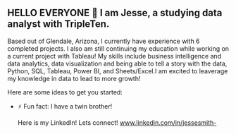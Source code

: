 ## HELLO  EVERYONE 👋 I am Jesse, a studying data analyst with TripleTen.

Based out of Glendale, Arizona, I currently have experience with 6 completed projects. I also am still continuing my education while working on a current project with Tableau! My skills include business intelligence and data analytics, data visualization and being able to tell a story with the data, Python, SQL, Tableau, Power BI, and Sheets/Excel.I am excited to leaverage my knowledge in data to lead to more growth!

Here are some ideas to get you started:

- ⚡ Fun fact: I have a twin brother!

  Here is my LinkedIn! Lets connect! www.linkedin.com/in/jessesmith-
